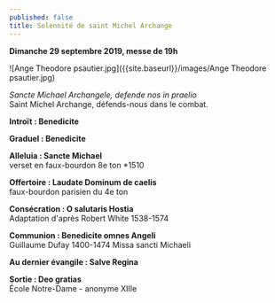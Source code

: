 ```yaml
---
published: false
title: Solennité de saint Michel Archange
---
```

**Dimanche 29 septembre 2019, messe de 19h**  

![Ange Theodore psautier.jpg]({{site.baseurl}}/images/Ange Theodore psautier.jpg)

*Sancte Michael Archangele, defende nos in praelio*  
Saint Michel Archange, défends-nous dans le combat.

**Introït : Benedicite**

**Graduel : Benedicite** 

**Alleluia : Sancte Michael**  
verset en faux-bourdon 8e ton *1510

**Offertoire : Laudate Dominum de caelis**  
faux-bourdon parisien du 4e ton

**Consécration : O salutaris Hostia**  
Adaptation d'après Robert White 1538-1574

**Communion : Benedicite omnes Angeli**  
Guillaume Dufay 1400-1474 Missa sancti Michaeli

**Au dernier évangile : Salve Regina**  

**Sortie : Deo gratias**  
École Notre-Dame - anonyme XIIIe
